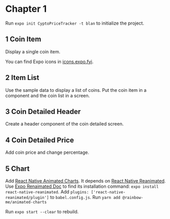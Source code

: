 # Chapter 1

Run `expo init CyptoPriceTracker -t blan` to initialize the project.

## 1 Coin Item

Display a single coin item.

You can find Expo icons in [icons.expo.fyi](https://icons.expo.fyi/).

## 2 Item List

Use the sample data to display a list of coins. Put the coin item in a component and the coin list in a screen.

## 3 Coin Detailed Header

Create a header component of the coin detailed screen.

## 4 Coin Detailed Price

Add coin price and change percentage.

## 5 Chart

Add [React Native Animated Charts](https://github.com/rainbow-me/react-native-animated-charts). It depends on [React Native Reanimated](https://docs.swmansion.com/react-native-reanimated/). Use [Expo Renaimated Doc](https://docs.expo.dev/versions/latest/sdk/reanimated/) to find its installation command: `expo install react-native-reanimated`. Add `plugins: ['react-native-reanimated/plugin']` to `babel.config.js`. Run `yarn add @rainbow-me/animated-charts`

Run `expo start --clear` to rebuild.
